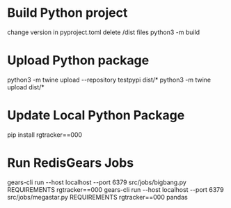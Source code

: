 # Build Python project
change version in pyproject.toml
delete /dist files
python3 -m build

# Upload Python package
python3 -m twine upload --repository testpypi dist/*
python3 -m twine upload dist/*

# Update Local Python Package
pip install rgtracker==000

# Run RedisGears Jobs
gears-cli run --host localhost --port 6379 src/jobs/bigbang.py REQUIREMENTS rgtracker==000
gears-cli run --host localhost --port 6379 src/jobs/megastar.py REQUIREMENTS rgtracker==000 pandas